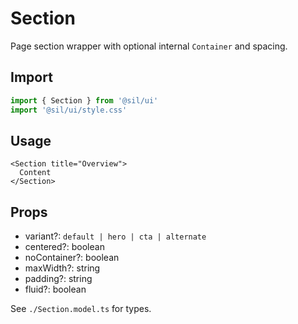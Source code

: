 # Section

Page section wrapper with optional internal `Container` and spacing.

## Import

```ts
import { Section } from '@sil/ui'
import '@sil/ui/style.css'
```

## Usage

```vue
<Section title="Overview">
  Content
</Section>
```

## Props

- variant?: `default | hero | cta | alternate`
- centered?: boolean
- noContainer?: boolean
- maxWidth?: string
- padding?: string
- fluid?: boolean

See `./Section.model.ts` for types.
